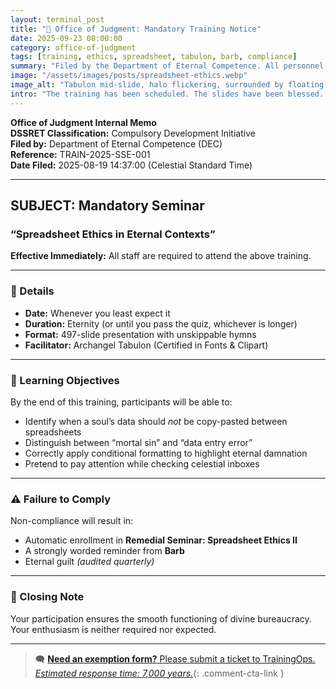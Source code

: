 ```yaml
---
layout: terminal_post
title: "📎 Office of Judgment: Mandatory Training Notice"
date: 2025-09-23 08:00:00
category: office-of-judgment
tags: [training, ethics, spreadsheet, tabulon, barb, compliance]
summary: "Filed by the Department of Eternal Competence. All personnel must attend a compulsory seminar on Spreadsheet Ethics, facilitated by Archangel Tabulon. Resistance is noted. Attendance is inevitable."
image: "/assets/images/posts/spreadsheet-ethics.webp"
image_alt: "Tabulon mid-slide, halo flickering, surrounded by floating spreadsheets and divine bullet points."
intro: "The training has been scheduled. The slides have been blessed. Your presence has been assumed."
---
```


**Office of Judgment Internal Memo**  
**DSSRET Classification:** Compulsory Development Initiative  
**Filed by:** Department of Eternal Competence (DEC)  
**Reference:** TRAIN-2025-SSE-001  
**Date Filed:** 2025-08-19 14:37:00 (Celestial Standard Time)

---

## SUBJECT: Mandatory Seminar  
### “Spreadsheet Ethics in Eternal Contexts”

**Effective Immediately:** All staff are required to attend the above training.

---

### 📅 Details

- **Date:** Whenever you least expect it  
- **Duration:** Eternity (or until you pass the quiz, whichever is longer)  
- **Format:** 497-slide presentation with unskippable hymns  
- **Facilitator:** Archangel Tabulon (Certified in Fonts & Clipart)

---

### 🎯 Learning Objectives

By the end of this training, participants will be able to:

- Identify when a soul’s data should *not* be copy-pasted between spreadsheets  
- Distinguish between “mortal sin” and “data entry error”  
- Correctly apply conditional formatting to highlight eternal damnation  
- Pretend to pay attention while checking celestial inboxes

---

### ⚠️ Failure to Comply

Non-compliance will result in:

- Automatic enrollment in **Remedial Seminar: Spreadsheet Ethics II**  
- A strongly worded reminder from **Barb**  
- Eternal guilt *(audited quarterly)*

---

### 📝 Closing Note

Your participation ensures the smooth functioning of divine bureaucracy.  
Your enthusiasm is neither required nor expected.

---

> 🗨️ [**Need an exemption form?**  Please submit a ticket to TrainingOps.   *Estimated response time: 7,000 years.*](#confessions){: .comment-cta-link }